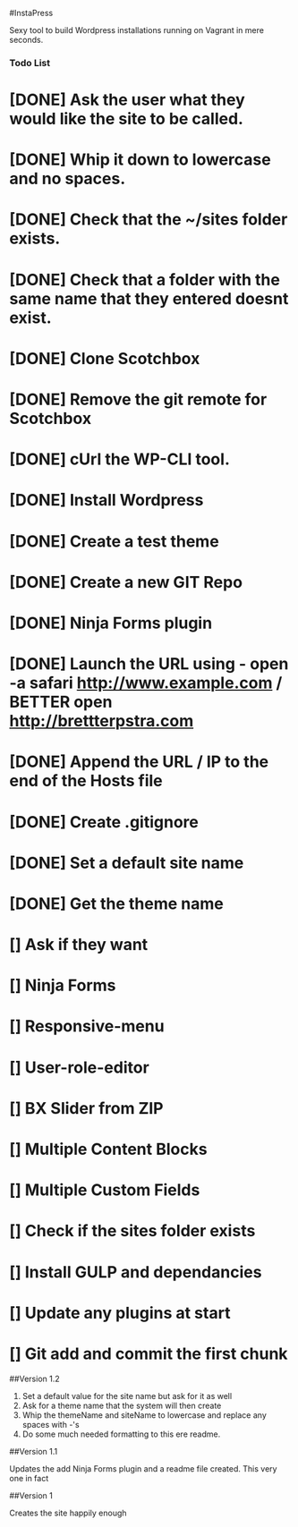 #InstaPress

Sexy tool to build Wordpress installations running on Vagrant in mere seconds.

### Todo List 

# [DONE] Ask the user what they would like the site to be called.
# [DONE] Whip it down to lowercase and no spaces.
# [DONE] Check that the ~/sites folder exists.
# [DONE] Check that a folder with the same name that they entered doesnt exist.
# [DONE] Clone Scotchbox
# [DONE] Remove the git remote for Scotchbox
# [DONE] cUrl the WP-CLI tool.
# [DONE] Install Wordpress
# [DONE] Create a test theme
# [DONE] Create a new GIT Repo
# [DONE] Ninja Forms plugin
# [DONE] Launch the URL using - open -a safari http://www.example.com / BETTER open http://brettterpstra.com
# [DONE] Append the URL / IP to the end of the Hosts file
# [DONE] Create .gitignore
# [DONE] Set a default site name
# [DONE] Get the theme name

# [] Ask if they want
  # [] Ninja Forms
  # [] Responsive-menu
  # [] User-role-editor
  # [] BX Slider from ZIP
  # [] Multiple Content Blocks
  # [] Multiple Custom Fields
# [] Check if the sites folder exists
# [] Install GULP and dependancies
# [] Update any plugins at start
# [] Git add and commit the first chunk

##Version 1.2

1. Set a default value for the site name but ask for it as well
2. Ask for a theme name that the system will then create
3. Whip the themeName and siteName to lowercase and replace any spaces with -'s
4. Do some much needed formatting to this ere readme.

##Version 1.1

Updates the add Ninja Forms plugin and a readme file created. This very one in fact

##Version 1

Creates the site happily enough